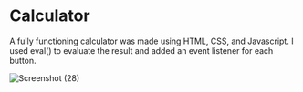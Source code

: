 # Calculator
A fully functioning calculator was made using HTML, CSS, and Javascript. I used eval() to evaluate the result and added an event listener for each button.


![Screenshot (28)](https://user-images.githubusercontent.com/92773853/198691403-89303bc5-8e84-4784-bcc8-732cd1284414.png)
